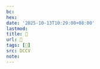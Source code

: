 ```yaml
---
bc:
hex:
date: '2025-10-13T10:29:00+08:00'
lastmod:
title: 􄸉
url: 􄸉
tags: [𧕰]
src: DCCV
note:
---
```

